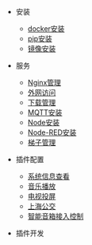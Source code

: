 - 安装

  - [docker安装](docker_install.md)
  - [pip安装](pip_install.md)
  - [镜像安装](image_install.md)

- 服务
  - [Nginx管理](install_nginx.md)
  - [外网访问](frp_install.md)
  - [下载管理](install_aria2.md)
  - [MQTT安装](install_mqtt.md)
  - [Node安装](install_node.md)
  - [Node-RED安装](install_nodered.md)
  - [梯子管理](install_v2.md)

- 插件配置

  - [系统信息查看](system_info.md)
  - [音乐播放](image_install.md)
  - [电视投屏](tv_cast.md)
  - [上海公交](image_install.md)
  - [智能音箱接入控制](image_install.md)

- 插件开发
